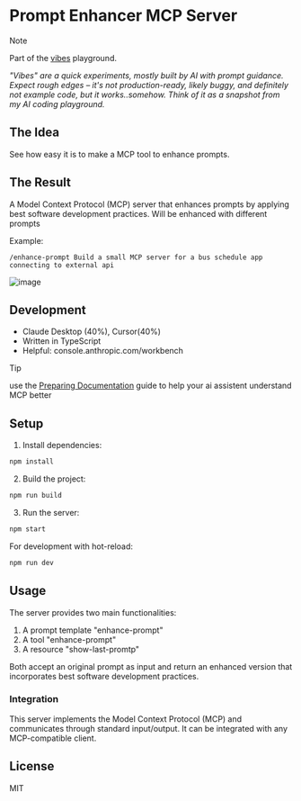 # Prompt Enhancer MCP Server

> [!NOTE] 
> Part of the [vibes](https://github.com/vibes) playground.
>
> *"Vibes" are a quick experiments, mostly built by AI with prompt guidance. Expect rough edges – it's not production-ready, likely buggy, and definitely not example code, but it works..somehow. Think of it as a snapshot from my AI coding playground.*

## The Idea
See how easy it is to make a MCP tool to enhance prompts.

## The Result

A Model Context Protocol (MCP) server that enhances prompts by applying best software development practices. Will be enhanced with different prompts

Example:

```
/enhance-prompt Build a small MCP server for a bus schedule app connecting to external api
```

![image](https://github.com/user-attachments/assets/3729226b-6472-4ef1-a2ae-33b71e2cb98e)

## Development

- Claude Desktop (40%), Cursor(40%)
- Written in TypeScript
- Helpful: console.anthropic.com/workbench

> [!TIP]
> use the [Preparing Documentation](https://modelcontextprotocol.io/tutorials/building-mcp-with-llms#preparing-the-documentation) guide to help your ai assistent understand MCP better

## Setup

1. Install dependencies:
```bash
npm install
```

2. Build the project:
```bash
npm run build
```

3. Run the server:
```bash
npm start
```

For development with hot-reload:
```bash
npm run dev
```

## Usage

The server provides two main functionalities:

1. A prompt template "enhance-prompt"
2. A tool "enhance-prompt"
3. A resource "show-last-promtp"

Both accept an original prompt as input and return an enhanced version that incorporates best software development practices.

### Integration

This server implements the Model Context Protocol (MCP) and communicates through standard input/output. It can be integrated with any MCP-compatible client. 


## License

MIT
